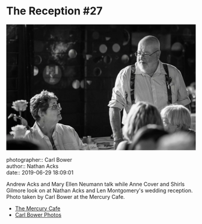 # The Reception #27

![Andrew Acks and Mary Ellen Neumann talk](assets/2019-06-29-set-3-the-reception-27.webp)

photographer:: Carl Bower  
author:: Nathan Acks  
date:: 2019-06-29 18:09:01

Andrew Acks and Mary Ellen Neumann talk while Anne Cover and Shirls Gilmore look on at Nathan Acks and Len Montgomery's wedding reception. Photo taken by Carl Bower at the Mercury Cafe.

* [The Mercury Cafe](http://mercurycafe.com)
* [Carl Bower Photos](https://carlbowerphotos.com)
